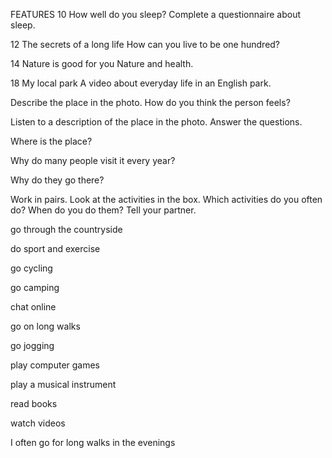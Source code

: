 FEATURES
10 How well do you sleep?
Complete a questionnaire about sleep.

12 The secrets of a long life
How can you live to be one hundred?

14 Nature is good for you
Nature and health.

18 My local park
A video about everyday life in an English park.

Describe the place in the photo. How do you think the person feels?

Listen to a description of the place in the photo. Answer the questions.

Where is the place?

Why do many people visit it every year?

Why do they go there?

Work in pairs. Look at the activities in the box. Which activities do you often do? When do you do them? Tell your partner.

go through the countryside

do sport and exercise

go cycling

go camping

chat online

go on long walks

go jogging

play computer games

play a musical instrument

read books

watch videos

I often go for long walks in the evenings